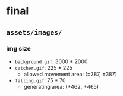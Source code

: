 # final
## `assets/images/`
### img size
* `background.gif`: 3000 * 2000
* `catcher.gif`: 225 * 225
  * allowed movement area: (±387, ±387)
* `falling.gif`: 75 * 70 
  * generating area: (±462, ±465)